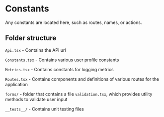 # Constants

Any constants are located here, such as routes, names, or actions.

## Folder structure

`Api.tsx` - Contains the API url

`Constants.tsx` - Contains various user profile constants

`Metrics.tsx` - Contains constants for logging metrics

`Routes.tsx` - Contains components and definitions of various routes for the application

`forms/` - folder that contains a file `validation.tsx`, which provides utility methods to validate user input

`__tests__/` - Contains unit testing files
